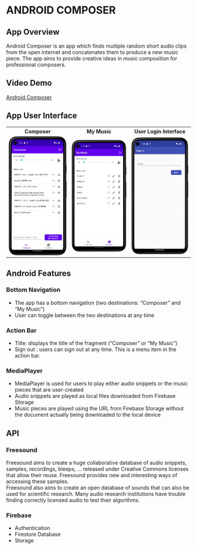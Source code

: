 # ANDROID COMPOSER

## App Overview
Android Composer is an app which finds multiple random short audio clips from the open internet and concatenates them to produce a new music piece. The app aims to provide creative ideas in music composition for professional composers.

## Video Demo
[Android Composer](https://youtu.be/BDDbA1enK_c)

## App User Interface
<!-- |Composer|My Music|User Login Interface|
|----|----|----|
|![composer](Screenshot_composer.png)|![mymusic](Screenshot_mymusic.png)|![signin](Screenshot_signin.png)| -->
<table>
<th>
Composer
</th>
<th>
My Music
</th>
<th>
User Login Interface
</th>
<tr>
<td>
<img src="./Screenshot_composer.png" width=200px />
</td>
<td>
<img src="./Screenshot_mymusic.png" width=200px />
</td>
<td>
<img src="./Screenshot_signin.png" width=200px />
</td>
</tr>
</table>

## Android Features
### Bottom Navigation 
- The app has a bottom navigation (two destinations: “Composer” and “My Music”)
- User can toggle between the two destinations at any time

### Action Bar 
- Title: displays the title of the fragment (“Composer” or “My Music”)
- Sign out : users can sign out at any time. This is a menu item in the action bar.

### MediaPlayer
- MediaPlayer is used for users to play either audio snippets or the music pieces that are user-created 
- Audio snippets are played as local files downloaded from Firebase Storage
- Music pieces are played using the URL from Firebase Storage without the document actually being downloaded to the local device

## API
### Freesound
Freesound aims to create a huge collaborative database of audio snippets, samples, recordings, bleeps, ... released under Creative Commons licenses that allow their reuse. Freesound provides new and interesting ways of accessing these samples.   
Freesound also aims to create an open database of sounds that can also be used for scientific research. Many audio research institutions have trouble finding correctly licensed audio to test their algorithms. 

### Firebase 
- Authentication
- Firestore Database 
- Storage
